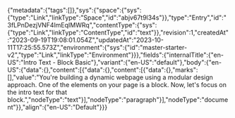 {"metadata":{"tags":[]},"sys":{"space":{"sys":{"type":"Link","linkType":"Space","id":"abjv67t9l34s"}},"type":"Entry","id":"3fLPnDezjVNF4lmEqIMWRq","contentType":{"sys":{"type":"Link","linkType":"ContentType","id":"text"}},"revision":1,"createdAt":"2023-09-19T19:08:01.054Z","updatedAt":"2023-10-11T17:25:55.573Z","environment":{"sys":{"id":"master-starter-v2","type":"Link","linkType":"Environment"}}},"fields":{"internalTitle":{"en-US":"Intro Text - Block Basic"},"variant":{"en-US":"default"},"body":{"en-US":{"data":{},"content":[{"data":{},"content":[{"data":{},"marks":[],"value":"You're building a dynamic webpage using a modular design approach. One of the elements on your page is a block. Now, let's focus on the intro text for that block.","nodeType":"text"}],"nodeType":"paragraph"}],"nodeType":"document"}},"align":{"en-US":"Default"}}}